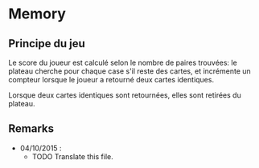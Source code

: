 Memory
======

## Principe du jeu
Le score du joueur est calculé selon le nombre de paires trouvées: le plateau cherche pour chaque case s'il reste des cartes, et incrémente un compteur lorsque le joueur a retourné deux cartes identiques.

Lorsque deux cartes identiques sont retournées, elles sont retirées du plateau.

## Remarks

- 04/10/2015 :
    - TODO Translate this file.
